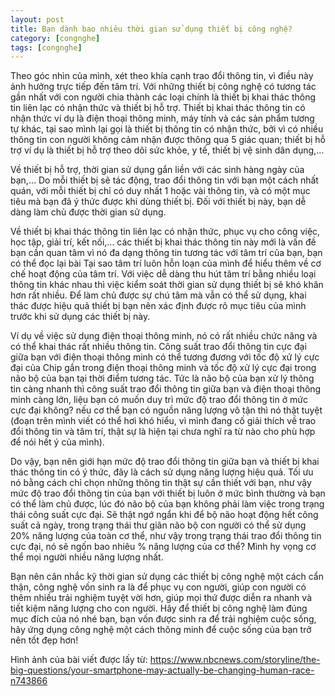 ```yaml
---
layout: post
title: Bạn dành bao nhiêu thời gian sử dụng thiết bị công nghệ?
category: [congnghe]
tags: [congnghe]
---
```

Theo góc nhìn của mình, xét theo khía cạnh trao đổi thông tin, vì điều này ảnh hưởng trực tiếp đến tâm trí. Với những thiết bị công nghệ có tương tác gần nhất với con người chia thành các loại chính là thiết bị khai thác thông tin liên lạc có nhận thức và thiết bị hỗ trợ. Thiết bị khai thác thông tin có nhận thức ví dụ là điện thoại thông minh, máy tính và các sản phẩm tương tự khác, tại sao mình lại gọi là thiết bị thông tin có nhận thức, bởi vì có nhiều thông tin con người không cảm nhận được thông qua 5 giác quan; thiết bị hỗ trợ ví dụ là thiết bị hỗ trợ theo dõi sức khỏe, y tế, thiết bị vệ sinh dân dụng,...


Về thiết bị hỗ trợ, thời gian sử dụng gắn liền với các sinh hàng ngày của bạn,... Do mỗi thiết bị sẽ tác động, trao đổi thông tin với bạn một cách nhất quán, với mỗi thiết bị chỉ có duy nhất 1 hoặc vài thông tin, và có một mục tiêu mà bạn đã ý thức được khi dùng thiết bị. Đối với thiết bị này, bạn dễ dàng làm chủ được thời gian sử dụng. 

Về thiết bị khai thác thông tin liên lạc có nhận thức, phục vụ cho công việc, học tập, giải trí, kết nối,... các thiết bị khai thác thông tin này mới là vấn đề bạn cần quan tâm vì nó đa dạng thông tin tương tác với tâm trí của bạn, bạn có thể đọc lại bài Tại sao tâm trí luôn hỗn loạn của mình để hiểu thêm về cơ chế hoạt động của tâm trí. Với việc dễ dàng thu hút tâm trí bằng nhiều loại thông tin khác nhau thì việc kiểm soát thời gian sử dụng thiết bị sẽ khó khăn hơn rất nhiều. Để làm chủ được sự chú tâm mà vẫn có thể sử dụng, khai thác được hiệu quả thiết bị bạn nên xác định được rõ mục tiêu của mình trước khi sử dụng các thiết bị này. 

Ví dụ về việc sử dụng điện thoại thông minh, nó có rất nhiều chức năng và có thể khai thác rất nhiều thông tin. Công suất trao đổi thông tin cực đại giữa bạn với điện thoại thông minh có thể tương đương với tốc độ xử lý cực đại của Chip gắn trong điện thoại thông minh và tốc độ xử lý cực đại trong não bộ của bạn tại thời điểm tương tác. Tức là não bộ của bạn xử lý thông tin càng nhanh thì công suất trao đổi thông tin giữa bạn và điện thoại thông minh càng lớn, liệu bạn có muốn duy trì mức độ trao đổi thông tin ở mức cực đại không? nếu cơ thể bạn có nguồn năng lượng vô tận thì nó thật tuyệt (đoạn trên mình viết có thể hơi khó hiểu, vì mình đang cố giải thích về trao đổi thông tin và tâm trí, thật sự là hiện tại chưa nghĩ ra từ nào cho phù hợp để nói hết ý của mình). 

Do vậy, bạn nên giới hạn mức độ trao đổi thông tin giữa bạn và thiết bị khai thác thông tin có ý thức, đây là cách sử dụng năng lượng hiệu quả. Tối ưu nó bằng cách chỉ chọn những thông tin thật sự cần thiết với bạn, như vậy mức độ trao đổi thông tin của bạn với thiết bị luôn ở mức bình thường và bạn có thể làm chủ được, lúc đó não bộ của bạn không phải làm việc trong trạng thái công suất cực đại. Sẽ thật ngớ ngẩn khi để bộ não hoạt động hết công suất cả ngày, trong trạng thái thư giãn não bộ con người có thể sử dụng 20% năng lượng của toàn cơ thể, như vậy trong trạng thái trao đổi thông tin cực đại, nó sẽ ngốn bao nhiêu % năng lượng của cơ thể? Mình hy vọng cơ thể mọi người nhiều năng lượng nhất.

Bạn nên cân nhắc kỹ thời gian sử dụng các thiết bị công nghệ một cách cẩn thận, công nghệ vốn sinh ra là để phục vụ con người, giúp con người có thêm nhiều trải nghiệm tuyệt vời hơn, giúp mọi thứ được diễn ra nhanh và tiết kiệm năng lượng cho con người. Hãy để thiết bị công nghệ làm đúng mục đích của nó nhé bạn, bạn vốn được sinh ra để trải nghiệm cuộc sống, hãy ứng dụng công nghệ một cách thông minh để cuộc sống của bạn trở nên tốt đẹp hơn!

Hình ảnh của bài viết được lấy từ: https://www.nbcnews.com/storyline/the-big-questions/your-smartphone-may-actually-be-changing-human-race-n743866


